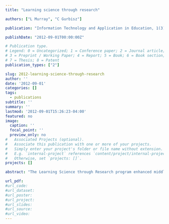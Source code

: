 ```yaml
---
title: "Learning science through research"

authors: ["L Murray", "C Gurbisz"]

publication: "Information Technology and Application in Education, 1(3), p. 105--107"

publishDate: "2012-09-01T00:00:00Z" 

# Publication type.
# Legend: 0 = Uncategorized; 1 = Conference paper; 2 = Journal article;
# 3 = Preprint / Working Paper; 4 = Report; 5 = Book; 6 = Book section;
# 7 = Thesis; 8 = Patent
publication_types: ["2"]

slug: 2012-learning-science-through-research
author: ''
date: '2012-09-01'
categories: []
tags:
  - publications
subtitle: ''
summary: ''
lastmod: '2012-09-01T15:26:23-04:00'
featured: no
image:
  caption: ''
  focal_point: ''
  preview_only: no
#   Associated Projects (optional).
#   Associate this publication with one or more of your projects.
#   Simply enter your project's folder or file name without extension.
#   E.g. `internal-project` references `content/project/internal-project/index.md`.
#   Otherwise, set `projects: []`.
projects: []

abstract: "The Learning Science through Research program enhanced middle and high school science education by linking it with state-of-the-art research through a two-part program. The program’s professional development workshops for secondary science teachers provided background information on ocean sciences and related research through a 3-day summer workshop and a 1-day workshop, which directly addressed the student research experience. The program’s second component, the student lessons, included pre-and post-trip classroom activities and a field trip to our research facility. This research experience provided students with the opportunity to conduct experiments using first-rate instrumentation and technology. The program engaged over 2500 students in the process of inquiry by conducting research activities related to locally relevant coastal ocean environmental problems."

url_pdf:
#url_code:
#url_dataset:
#url_poster:
#url_project:
#url_slides:
#url_source: 
#url_video:
---
```

